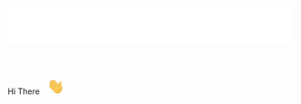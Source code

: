 
<h1 style="height: 150px; display: flex; align-items: center; justify-content: center;">
  <img src="https://github.com/ajayadsul/ajayadsul/blob/main/name.svg" alt="Swaraj Jadhav" />
</h1
  
<h2 style="display: flex; align-items: center;">Hi There <img src="https://raw.githubusercontent.com/ABSphreak/ABSphreak/master/gifs/Hi.gif" width="30px" style="margin-left: 10px;"></h2>

